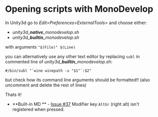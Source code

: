 Opening scripts with MonoDevelop 
=

In Unity3d go to *Edit>Preferences>ExternalTools>* and choose either:

* *unity3d_**native**_monodevelop.sh*
* *unity3d_**builtin**_monodevelop.sh*  

with arguments `"$(File)" $(Line)`

you can alternatively use any other text editor by replacing `subl` in commented line of *unity3d_**builtin**_monodevelop.sh*:
```
#/bin/subl "`wine winepath -u "$1"`:$2"
```
but check how its command line arguments should be formatted!! (also uncomment and delete the rest of lines)


Thats it!  

* **Built-in MD ** - [Issue #37](https://github.com/Unity3D-Wine-Support/Unity3D-on-Wine/issues/37) Modifier key `AltGr` (right alt) isn't registered when pressed.